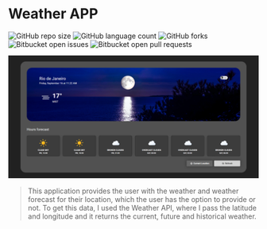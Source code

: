 # Weather APP

![GitHub repo size](https://img.shields.io/github/repo-size/iuricode/identify-climate?style=for-the-badge)
![GitHub language count](https://img.shields.io/github/languages/count/iuricode/identify-climate?style=for-the-badge)
![GitHub forks](https://img.shields.io/github/forks/iuricode/identify-climate?style=for-the-badge)
![Bitbucket open issues](https://img.shields.io/bitbucket/issues/iuricode/identify-climate?style=for-the-badge)
![Bitbucket open pull requests](https://img.shields.io/bitbucket/pr-raw/iuricode/identify-climate?style=for-the-badge)

<img src="./src/assets/printProject.png" alt="Weather App">

> This application provides the user with the weather and weather forecast for their location, which the user has the option to provide or not. To get this data, I used the Weather API, where I pass the latitude and longitude and it returns the current, future and historical weather.
